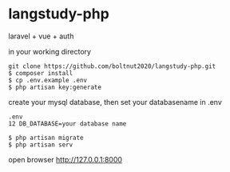 # langstudy-php
laravel + vue + auth

in your working directory

```
git clone https://github.com/boltnut2020/langstudy-php.git
$ composer install
$ cp .env.example .env
$ php artisan key:generate
```

create your mysql database, then set your databasename in .env

```
.env
12 DB_DATABASE=your database name 
```

```
$ php artisan migrate
$ php artisan serv
```
open browser
http://127.0.0.1:8000

